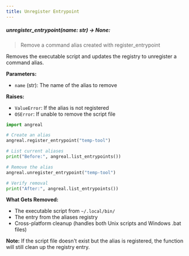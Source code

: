 ```yaml
---
title: Unregister Entrypoint
---
```


##### unregister_entrypoint(name: str) -> None:
> Remove a command alias created with register_entrypoint

Removes the executable script and updates the registry to unregister a command alias.

**Parameters:**
- `name` (str): The name of the alias to remove

**Raises:**
- `ValueError`: If the alias is not registered
- `OSError`: If unable to remove the script file

```python
import angreal

# Create an alias
angreal.register_entrypoint("temp-tool")

# List current aliases
print("Before:", angreal.list_entrypoints())

# Remove the alias
angreal.unregister_entrypoint("temp-tool")

# Verify removal
print("After:", angreal.list_entrypoints())
```

**What Gets Removed:**
- The executable script from `~/.local/bin/`
- The entry from the aliases registry
- Cross-platform cleanup (handles both Unix scripts and Windows .bat files)

**Note:**
If the script file doesn't exist but the alias is registered, the function will still clean up the registry entry.
